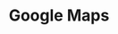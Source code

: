 ---
title: Google Maps
layout: post
image: /images/gmaps.jpg
external: https://www.google.com/maps
---